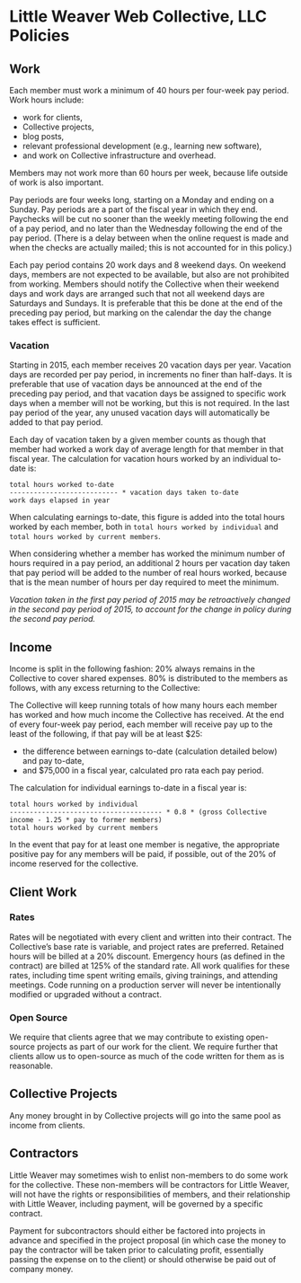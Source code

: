 Little Weaver Web Collective, LLC Policies
==========================================


Work
----

Each member must work a minimum of 40 hours per four-week pay period.
Work hours include:

* work for clients,
* Collective projects,
* blog posts,
* relevant professional development (e.g., learning new software),
* and work on Collective infrastructure and overhead.

Members may not work more than 60 hours per week, because life outside of work is also important.

Pay periods are four weeks long, starting on a Monday and ending on a Sunday.
Pay periods are a part of the fiscal year in which they end.
Paychecks will be cut no sooner than the weekly meeting following the end of a pay period, and no later than the Wednesday following the end of the pay period.
(There is a delay between when the online request is made and when the checks are actually mailed; this is not accounted for in this policy.)

Each pay period contains 20 work days and 8 weekend days.
On weekend days, members are not expected to be available, but also are not prohibited from working.
Members should notify the Collective when their weekend days and work days are arranged such that not all weekend days are Saturdays and Sundays.
It is preferable that this be done at the end of the preceding pay period, but marking on the calendar the day the change takes effect is sufficient.


### Vacation

Starting in 2015, each member receives 20 vacation days per year.
Vacation days are recorded per pay period, in increments no finer than half-days.
It is preferable that use of vacation days be announced at the end of the preceding pay period, and that vacation days be assigned to specific work days when a member will not be working, but this is not required.
In the last pay period of the year, any unused vacation days will automatically be added to that pay period.

Each day of vacation taken by a given member counts as though that member had worked a work day of average length for that member in that fiscal year.
The calculation for vacation hours worked by an individual to-date is:

    total hours worked to-date
    --------------------------- * vacation days taken to-date
    work days elapsed in year

When calculating earnings to-date, this figure is added into the total hours worked by each member, both in `total hours worked by individual` and `total hours worked by current members`.

When considering whether a member has worked the minimum number of hours required in a pay period, an additional 2 hours per vacation day taken that pay period will be added to the number of real hours worked, because that is the mean number of hours per day required to meet the minimum.

*Vacation taken in the first pay period of 2015 may be retroactively changed in the second pay period of 2015, to account for the change in policy during the second pay period.*


Income
------

Income is split in the following fashion: 20% always remains in the Collective to cover shared expenses.
80% is distributed to the members as follows, with any excess returning to the Collective:

The Collective will keep running totals of how many hours each member has worked and how much income the Collective has received.
At the end of every four-week pay period, each member will receive pay up to the least of the following, if that pay will be at least $25:

* the difference between earnings to-date (calculation detailed below) and pay to-date,
* and $75,000 in a fiscal year, calculated pro rata each pay period.

The calculation for individual earnings to-date in a fiscal year is:

    total hours worked by individual
    -------------------------------------- * 0.8 * (gross Collective income - 1.25 * pay to former members)
    total hours worked by current members

In the event that pay for at least one member is negative, the appropriate positive pay for any members will be paid, if possible, out of the 20% of income reserved for the collective.


Client Work
-----------

### Rates

Rates will be negotiated with every client and written into their contract.
The Collective’s base rate is variable, and project rates are preferred.
Retained hours will be billed at a 20% discount.
Emergency hours (as defined in the contract) are billed at 125% of the standard rate.
All work qualifies for these rates, including time spent writing emails, giving trainings, and attending meetings.
Code running on a production server will never be intentionally modified or upgraded without a contract.

### Open Source

We require that clients agree that we may contribute to existing open-source projects as part of our work for the client.
We require further that clients allow us to open-source as much of the code written for them as is reasonable.


Collective Projects
-------------------

Any money brought in by Collective projects will go into the same pool as income from clients.


Contractors
-----------

Little Weaver may sometimes wish to enlist non-members to do some work for the collective.
These non-members will be contractors for Little Weaver, will not have the rights or responsibilities of members, and their relationship with Little Weaver, including payment, will be governed by a specific contract.

Payment for subcontractors should either be factored into projects in advance and specified in the project proposal (in which case the money to pay the contractor will be taken prior to calculating profit, essentially passing the expense on to the client) or should otherwise be paid out of company money.
